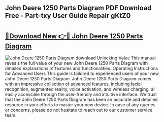 ## John Deere 1250 Parts Diagram PDF Download Free - Part-txy User Guide Repair gKtZ0

# <h2><a href="http://dfse70.blite.top/?on=John+Deere+1250+Parts+Diagram">🔗Download New 👉🔴 John Deere 1250 Parts Diagram</a></h2>

[![John Deere 1250 Parts Diagram download](https://i.imgur.com/lujVjoI.png)](http://dfse70.blite.top/?on=John+Deere+1250+Parts+Diagram)
Unlocking Value This manual reveals the full value of your new John Deere 1250 Parts Diagram with detailed explanations of features and functionalities. Operating Instructions for Advanced Users This guide is tailored to experienced users of your new John Deere 1250 Parts Diagram. John Deere 1250 Parts Diagram comes with an impressive collection of advanced features, including facial recognition, augmented reality, voice activation, and wireless charging, all easily accessible through the user-friendly and intuitive interface. We trust that the John Deere 1250 Parts Diagram has been an accurate and detailed resource in your efforts to master your new device. In case of any queries or concerns, please do not hesitate to reach out to our customer service team.
